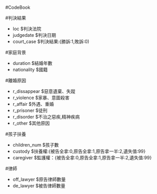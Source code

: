 #CodeBook

#判決結果
<ul>
	<li> loc $判決法院</li>
	<li> judgedate $判決日期</li>
	<li> court_case $判決結果:{勝訴:1,敗訴:0)</li>
</ul>

#家庭背景
<ul>
	<li> duration $結婚年數</li>
	<li> nationality $國籍</li>
</ul>


#離婚原因
<br>
<ul>
  <li>r_dissappear $惡意遺棄、失蹤</li>
  <li>r_violence $家暴、意圖殺害</li>
  <li>r_affair $外遇、重婚</li>
  <li>r_prisoner $徒刑</li>
  <li>r_disorder $不治之惡疾,精神疾病</li>
  <li>r_other $其他原因</li>
</ul>


#孩子扶養
<ul>
	<li> children_num $孩子數</li>
	<li> custody $扶養權:{被告全拿:0,原告全拿:1,原告拿一半:2,遺失值:99}</li>
	<li> caregiver $監護權：{被告全拿:0,原告全拿:1,原告拿一半:2,遺失值:99}</li>
</ul>




#律師
<ul>
	<li>off_lawyer $原告律師數量</li>
	<li>de_lawyer $被告律師數量</li>
</ul>




